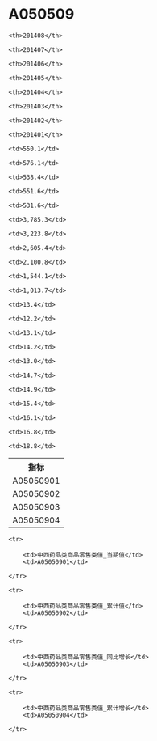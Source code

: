 A050509
======


<table>

<tr>
    <th>指标</th>
    
    <th>201408</th>
    
    <th>201407</th>
    
    <th>201406</th>
    
    <th>201405</th>
    
    <th>201404</th>
    
    <th>201403</th>
    
    <th>201402</th>
    
    <th>201401</th>
    
</tr>


<tr>
    <td>A05050901</td>
    
    <td>550.1</td>
    
    <td>576.1</td>
    
    <td>538.4</td>
    
    <td>551.6</td>
    
    <td>531.6</td>
    

</tr>

<tr>
    <td>A05050902</td>
    
    <td>3,785.3</td>
    
    <td>3,223.8</td>
    
    <td>2,605.4</td>
    
    <td>2,100.8</td>
    
    <td>1,544.1</td>
    
    <td>1,013.7</td>
    

</tr>

<tr>
    <td>A05050903</td>
    
    <td>13.4</td>
    
    <td>12.2</td>
    
    <td>13.1</td>
    
    <td>14.2</td>
    
    <td>13.0</td>
    

</tr>

<tr>
    <td>A05050904</td>
    
    <td>14.7</td>
    
    <td>14.9</td>
    
    <td>15.4</td>
    
    <td>16.1</td>
    
    <td>16.8</td>
    
    <td>18.8</td>
    

</tr>


</table>

<table>
    
    <tr>

        <td>中西药品类商品零售类值_当期值</td>
        <td>A05050901</td>

    </tr>
    
    <tr>

        <td>中西药品类商品零售类值_累计值</td>
        <td>A05050902</td>

    </tr>
    
    <tr>

        <td>中西药品类商品零售类值_同比增长</td>
        <td>A05050903</td>

    </tr>
    
    <tr>

        <td>中西药品类商品零售类值_累计增长</td>
        <td>A05050904</td>

    </tr>
    
</table>